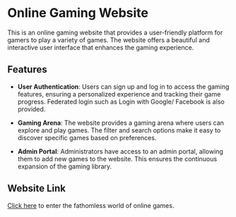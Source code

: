 # Online Gaming Website

This is an online gaming website that provides a user-friendly platform for gamers to play a variety of games. The website offers a beautiful and interactive user interface that enhances the gaming experience.

## Features

- **User Authentication**: Users can sign up and log in to access the gaming features, ensuring a personalized experience and tracking their game progress. Federated login such as Login with Google/ Facebook is also provided.

- **Gaming Arena**: The website provides a gaming arena where users can explore and play games. The filter and search options make it easy to discover specific games based on preferences.

- **Admin Portal**: Administrators have access to an admin portal, allowing them to add new games to the website. This ensures the continuous expansion of the gaming library.

## Website Link

[Click here](https://harshitagarwal846.github.io/GameBase/) to enter the fathomless world of online games.


